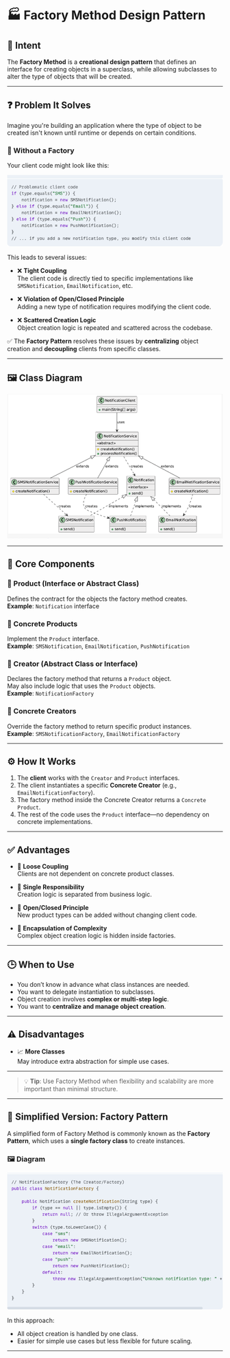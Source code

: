 # 🏭 Factory Method Design Pattern

## 📌 Intent

The **Factory Method** is a **creational design pattern** that defines an interface for creating objects in a superclass, while allowing subclasses to alter the type of objects that will be created.

---

## ❓ Problem It Solves

Imagine you're building an application where the type of object to be created isn't known until runtime or depends on certain conditions.

### 🔧 Without a Factory

Your client code might look like this:

![Client Code Example](images/withoutFactoryMethod.png)

This leads to several issues:

- ❌ **Tight Coupling**  
  The client code is directly tied to specific implementations like `SMSNotification`, `EmailNotification`, etc.

- ❌ **Violation of Open/Closed Principle**  
  Adding a new type of notification requires modifying the client code.

- ❌ **Scattered Creation Logic**  
  Object creation logic is repeated and scattered across the codebase.

✅ The **Factory Pattern** resolves these issues by **centralizing** object creation and **decoupling** clients from specific classes.

---

## 🖼️ Class Diagram

![Factory Method Class Diagram](images/factoryMethodClassDiagram.png)

---

## 🧩 Core Components

### 🔹 Product (Interface or Abstract Class)
Defines the contract for the objects the factory method creates.  
**Example**: `Notification` interface

### 🔹 Concrete Products
Implement the `Product` interface.  
**Example**: `SMSNotification`, `EmailNotification`, `PushNotification`

### 🔹 Creator (Abstract Class or Interface)
Declares the factory method that returns a `Product` object.  
May also include logic that uses the `Product` objects.  
**Example**: `NotificationFactory`

### 🔹 Concrete Creators
Override the factory method to return specific product instances.  
**Example**: `SMSNotificationFactory`, `EmailNotificationFactory`

---

## ⚙️ How It Works

1. The **client** works with the `Creator` and `Product` interfaces.
2. The client instantiates a specific **Concrete Creator** (e.g., `EmailNotificationFactory`).
3. The factory method inside the Concrete Creator returns a `Concrete Product`.
4. The rest of the code uses the `Product` interface—no dependency on concrete implementations.

---

## ✅ Advantages

- 🔄 **Loose Coupling**  
  Clients are not dependent on concrete product classes.

- 🧹 **Single Responsibility**  
  Creation logic is separated from business logic.

- 🚪 **Open/Closed Principle**  
  New product types can be added without changing client code.

- 🧰 **Encapsulation of Complexity**  
  Complex object creation logic is hidden inside factories.

---

## 🕒 When to Use

- You don’t know in advance what class instances are needed.
- You want to delegate instantiation to subclasses.
- Object creation involves **complex or multi-step logic**.
- You want to **centralize and manage object creation**.

---

## ⚠️ Disadvantages

- 📈 **More Classes**  
  May introduce extra abstraction for simple use cases.

---

> 💡 **Tip**: Use Factory Method when flexibility and scalability are more important than minimal structure.

---

## 🧪 Simplified Version: Factory Pattern

A simplified form of Factory Method is commonly known as the **Factory Pattern**, which uses a **single factory class** to create instances.

### 🖼️ Diagram

![Simple Factory Pattern](images/simpleFactory.png)

In this approach:
- All object creation is handled by one class.
- Easier for simple use cases but less flexible for future scaling.

---

